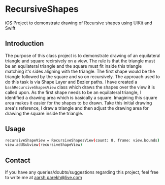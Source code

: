 # RecursiveShapes
iOS Project to demonstrate drawing of Recursive shapes using UIKit and Swift

## Introduction
The purpose of this class project is to demonstrate drawing of an equilateral triangle and square recirsively on a view.
The rule is that the triangle must be an equilateral triangle and the square must fit inside this triangle matching it's sides aligning with the triangle.
The first shape would be the triangle followed by the square and so on recursively.
The approach used to do this task is via Shape Layer and Bezier paths. I have created a ```bashRecursiveShapesView``` class which draws the shapes over the view it is called upon.
As the first shape needs to be an equilateral triangle, I identified a drawing area which is basically a square. Imagining this square area makes it easier for the shapes to be drawn.
Take this initial drawing area's reference, I draw a triangle and then adjust the drawing area for drawing the square inside the triangle.

## Usage

```bash
recursiveShapeView = RecursiveShapesView(count: 8, frame: view.bounds)
view.addSubview(recursiveShapeView)
```

## Contact

If you have any queries/doubts/suggestions regarding this project, feel free to write me at <aarsh.parekh@live.com>

